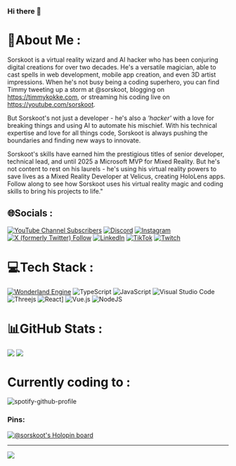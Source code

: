 ### Hi there 👋

<!--
**sorskoot/Sorskoot** is a ✨ _special_ ✨ repository because its `README.md` (this file) appears on your GitHub profile.
-->

# 💫About Me :
Sorskoot is a virtual reality wizard and AI hacker who has been conjuring digital creations for over two decades. He's a versatile magician, able to cast spells in web development, mobile app creation, and even 3D artist impressions. When he's not busy being a coding superhero, you can find Timmy tweeting up a storm at @sorskoot, blogging on https://timmykokke.com, or streaming his coding live on https://youtube.com/sorskoot.

But Sorskoot's not just a developer - he's also a *'hacker'* with a love for breaking things and using AI to automate his mischief. With his technical expertise and love for all things code, Sorskoot is always pushing the boundaries and finding new ways to innovate.

Sorskoot's skills have earned him the prestigious titles of senior developer, technical lead, and until 2025 a Microsoft MVP for Mixed Reality. But he's not content to rest on his laurels - he's using his virtual reality powers to save lives as a Mixed Reality Developer at Velicus, creating HoloLens apps. Follow along to see how Sorskoot uses his virtual reality magic and coding skills to bring his projects to life."

## 🌐Socials :
[![YouTube Channel Subscribers](https://img.shields.io/youtube/channel/subscribers/UCce5_8Mm8ioo7PKPsTP93zQ?style=flat&logo=YouTube&label=YouTube&labelColor=ff0000&color=444444)](https://youtube.com/c/sorskoot) [![Discord](https://img.shields.io/badge/Discord-%237289DA.svg?logo=discord&logoColor=white)](htttps://discord.gg/webxr) [![Instagram](https://img.shields.io/badge/Instagram-%23E4405F.svg?logo=Instagram&logoColor=white)](https://instagram.com/sorskootcodes) [![X (formerly Twitter) Follow](https://img.shields.io/twitter/follow/sorskoot?style=flat&logo=X&logoColor=white&labelColor=000000&color=000000)](https://twitter.com/sorskoot) [![LinkedIn](https://img.shields.io/badge/LinkedIn-%230077B5.svg?logo=linkedin&logoColor=white)](https://linkedin.com/in/timmykokke) [![TikTok](https://img.shields.io/badge/TikTok-%23000000.svg?logo=TikTok&logoColor=white)](https://tiktok.com/@sorskootcodes) [![Twitch](https://img.shields.io/badge/Twitch-%239146FF.svg?logo=Twitch&logoColor=white)](https://twitch.tv/sorskoot) 

# 💻Tech Stack :
[![Wonderland Engine](https://img.shields.io/badge/Wonderland_Engine-f5008e)](https://wonderlandengine.com) ![TypeScript](https://img.shields.io/badge/TypeScript-3178C6?logo=typescript&logoColor=fff) ![JavaScript](https://img.shields.io/badge/javascript-%23323330.svg?style=flat-square&logo=javascript&logoColor=%23F7DF1E) ![Visual Studio Code](https://custom-icon-badges.demolab.com/badge/Visual%20Studio%20Code-0078d7.svg?logo=vsc&logoColor=white) ![Threejs](https://img.shields.io/badge/threejs-black?style=flat-square&logo=three.js&logoColor=white) ![React](https://img.shields.io/badge/React-%2320232a.svg?logo=react&logoColor=%2361DAFB)] ![Vue.js](https://img.shields.io/badge/vuejs-%2335495e.svg?style=flat-square&logo=vuedotjs&logoColor=%234FC08D) ![NodeJS](https://img.shields.io/badge/node.js-6DA55F?style=flat-square&logo=node.js&logoColor=white)

# 📊GitHub Stats :
![](https://github-readme-stats.vercel.app/api?username=sorskoot&theme=radical&hide_border=false&include_all_commits=false&count_private=true) ![](https://github-readme-stats.vercel.app/api/top-langs/?username=sorskoot&theme=radical&hide_border=false&include_all_commits=false&count_private=true&layout=compact&exclude_repo=GameDevTVJam2023)

# Currently coding to : 
![spotify-github-profile](https://spotify-github-profile.kittinanx.com/api/view?uid=sorskoot&cover_image=true&theme=novatorem&show_offline=false&bar_color=a64eb1&bar_color_cover=false)

### Pins:
[![@sorskoot's Holopin board](https://holopin.me/sorskoot)](https://holopin.io/@sorskoot)

---
[![](https://visitcount.itsvg.in/api?id=sorskoot&icon=2&color=11)](https://visitcount.itsvg.in)


